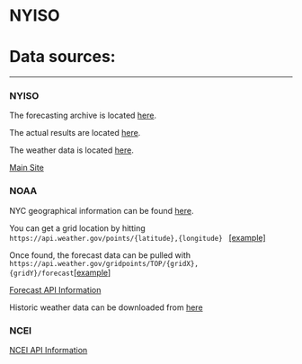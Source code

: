 # NYISO




# Data sources:
***
### NYISO

The forecasting archive is located [here][2].

The actual results are located [here][3].

The weather data is located [here][4].

[Main Site][1]

### NOAA

NYC geographical information can be found [here][5].


You can get a grid location by hitting `https://api.weather.gov/points/{latitude},{longitude}
` [[example]][6]

Once found, the forecast data can be pulled with `https://api.weather.gov/gridpoints/TOP/{gridX},{gridY}/forecast`[[example]][7]

[Forecast API Information][8]

Historic weather data can be downloaded from [here][10]

### NCEI

[NCEI API Information][9]

###

[1]: https://www.nyiso.com/power-grid-data
[2]: http://mis.nyiso.com/public/P-7list.htm
[3]: http://mis.nyiso.com/public/P-58Clist.htm
[4]: http://mis.nyiso.com/public/P-7Alist.htm
[5]: https://tools.wmflabs.org/geohack/geohack.php?pagename=New_York_City&params=40.661_N_73.944_W_region:US-NY_type:city(8175133)
[6]: https://api.weather.gov/points/40.661,-73.944
[7]: https://api.weather.gov/gridpoints/TOP/35,32/forecast
[8]: https://www.weather.gov/documentation/services-web-api
[9]: https://www.ncei.noaa.gov/support/access-data-service-api-user-documentation
[10]: https://www.ncdc.noaa.gov/cdo-web/search
